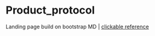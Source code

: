 # Product_protocol
 Landing page build on bootstrap MD | [clickable reference](https://github.com/RomanovskyArt/Product_protocol)
